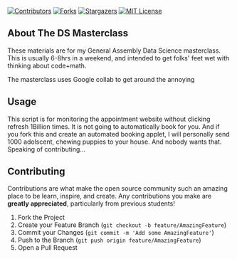 <!-- PROJECT SHIELDS -->
<!--
*** I'm using markdown "reference style" links for readability.
*** Reference links are enclosed in brackets [ ] instead of parentheses ( ).
*** See the bottom of this document for the declaration of the reference variables
*** for contributors-url, forks-url, etc. This is an optional, concise syntax you may use.
*** https://www.markdownguide.org/basic-syntax/#reference-style-links
-->
[![Contributors][contributors-shield]][contributors-url]
[![Forks][forks-shield]][forks-url]
[![Stargazers][stars-shield]][stars-url]
[![MIT License][license-shield]][license-url]

<!-- ABOUT THE PROJECT -->
## About The DS Masterclass

These materials are for my General Assembly Data Science masterclass. This is usually 6-8hrs in a weekend, and intended to get folks' feet wet with thinking about code+math. 

The masterclass uses Google collab to get around the annoying 

## Usage

This script is for monitoring the appointment website without clicking refresh 1Billion times. It is not going to automatically book for you. And if you fork this and create an automated booking applet, I will personally send 1000 adolscent, chewing puppies to your house. And nobody wants that.  Speaking of contributing...

## Contributing

Contributions are what make the open source community such an amazing place to be learn, inspire, and create. Any contributions you make are **greatly appreciated**, particularly from previous students!

1. Fork the Project
2. Create your Feature Branch (`git checkout -b feature/AmazingFeature`)
3. Commit your Changes (`git commit -m 'Add some AmazingFeature'`)
4. Push to the Branch (`git push origin feature/AmazingFeature`)
5. Open a Pull Request

<!-- MARKDOWN LINKS & IMAGES -->
<!-- https://www.markdownguide.org/basic-syntax/#reference-style-links -->
[contributors-shield]: https://img.shields.io/github/contributors/burgamacha/DS-Masterclass.svg?style=for-the-badge
[contributors-url]: https://github.com/burgamacha/DS-Masterclass/graphs/contributors
[forks-shield]: https://img.shields.io/github/forks/burgamacha/DS-Masterclass.svg?style=for-the-badge
[forks-url]: https://github.com/burgamacha/DS-Masterclass/network/members
[stars-shield]: https://img.shields.io/github/stars/burgamacha/DS-Masterclass.svg?style=for-the-badge
[stars-url]: https://github.com/burgamacha/DS-Masterclass/stargazers
[license-shield]: https://img.shields.io/github/license/burgamacha/DS-Masterclass.svg?style=for-the-badge
[license-url]: https://github.com/burgamacha/DS-Masterclass/blob/master/LICENSE.txt
